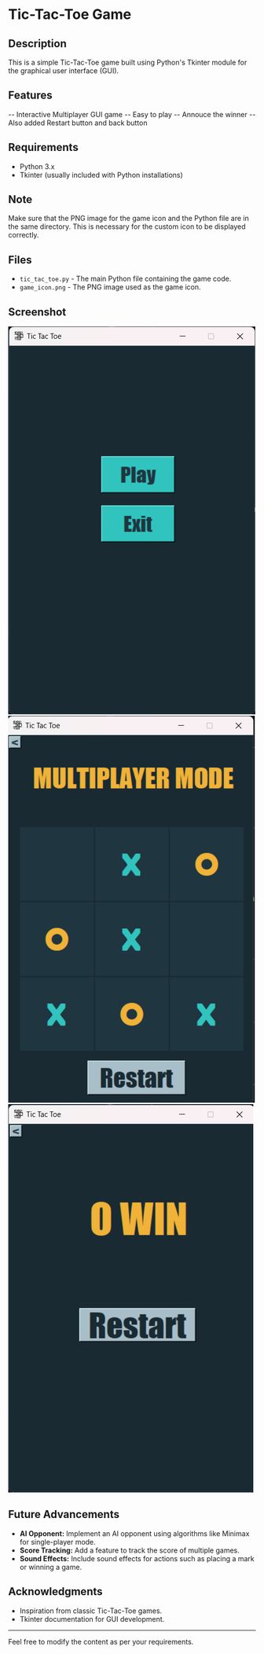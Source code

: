 # Tic-Tac-Toe Game

## Description
This is a simple Tic-Tac-Toe game built using Python's Tkinter module for the graphical user interface (GUI).

## Features
-- Interactive Multiplayer GUI game 
-- Easy to play
-- Annouce the winner
-- Also added Restart button and back button 


## Requirements
- Python 3.x
- Tkinter (usually included with Python installations)


## Note
Make sure that the PNG image for the game icon and the Python file are in the same directory. This is necessary for the custom icon to be displayed correctly.

## Files
- `tic_tac_toe.py` - The main Python file containing the game code.
- `game_icon.png` - The PNG image used as the game icon.


## Screenshot
![Game Screenshot](screenshots/Home.png)
![Game Screenshot](screenshots/Board.png)
![Game Screenshot](screenshots/Annoucement.png)

## Future Advancements
- **AI Opponent:** Implement an AI opponent using algorithms like Minimax for single-player mode.
- **Score Tracking:** Add a feature to track the score of multiple games.
- **Sound Effects:** Include sound effects for actions such as placing a mark or winning a game.

## Acknowledgments
- Inspiration from classic Tic-Tac-Toe games.
- Tkinter documentation for GUI development.

---

Feel free to modify the content as per your requirements.



